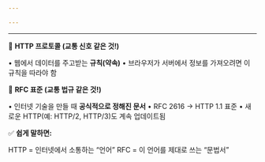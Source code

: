 ```yaml
---

---
```


---

🚦 **HTTP 프로토콜 (교통 신호 같은 것!)**

• 웹에서 데이터를 주고받는 **규칙(약속)**
• 브라우저가 서버에서 정보를 가져오려면 이 규칙을 따라야 함

  

📜 **RFC 표준 (교통 법규 같은 것!)**

• 인터넷 기술을 만들 때 **공식적으로 정해진 문서**
• RFC 2616 → HTTP 1.1 표준
• 새로운 HTTP(예: HTTP/2, HTTP/3)도 계속 업데이트됨

  

✅ **쉽게 말하면:**

HTTP = 인터넷에서 소통하는 “언어”
RFC = 이 언어를 제대로 쓰는 “문법서”